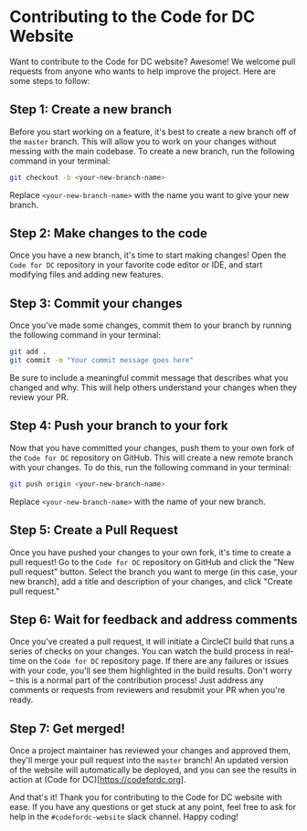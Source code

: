 # Contributing to the Code for DC Website

Want to contribute to the Code for DC website? Awesome! We welcome pull requests from anyone who wants to help improve the project. Here are some steps to follow:

## Step 1: Create a new branch

Before you start working on a feature, it's best to create a new branch off of the `master` branch. This will allow you to work on your changes without messing with the main codebase. To create a new branch, run the following command in your terminal:
```bash
git checkout -b <your-new-branch-name>
```
Replace `<your-new-branch-name>` with the name you want to give your new branch.

## Step 2: Make changes to the code

Once you have a new branch, it's time to start making changes! Open the `Code for DC` repository in your favorite code editor or IDE, and start modifying files and adding new features.

## Step 3: Commit your changes

Once you've made some changes, commit them to your branch by running the following command in your terminal:
```bash
git add .
git commit -m "Your commit message goes here"
```
Be sure to include a meaningful commit message that describes what you changed and why. This will help others understand your changes when they review your PR.

## Step 4: Push your branch to your fork

Now that you have committed your changes, push them to your own fork of the `Code for DC` repository on GitHub. This will create a new remote branch with your changes. To do this, run the following command in your terminal:
```bash
git push origin <your-new-branch-name>
```
Replace `<your-new-branch-name>` with the name of your new branch.

## Step 5: Create a Pull Request

Once you have pushed your changes to your own fork, it's time to create a pull request! Go to the `Code for DC` repository on GitHub and click the "New pull request" button. Select the branch you want to merge (in this case, your new branch), add a title and description of your changes, and click "Create pull request."

## Step 6: Wait for feedback and address comments

Once you've created a pull request, it will initiate a CircleCI build that runs a series of checks on your changes. You can watch the build process in real-time on the `Code for DC` repository page. If there are any failures or issues with your code, you'll see them highlighted in the build results. Don't worry – this is a normal part of the contribution process! Just address any comments or requests from reviewers and resubmit your PR when you're ready.

## Step 7: Get merged!

Once a project maintainer has reviewed your changes and approved them, they'll merge your pull request into the `master` branch! An updated version of the website will automatically be deployed, and you can see the results in action at (Code for DC)[https://codefordc.org].

And that's it! Thank you for contributing to the Code for DC website with ease. If you have any questions or get stuck at any point, feel free to ask for help in the `#codefordc-website` slack channel. Happy coding!
